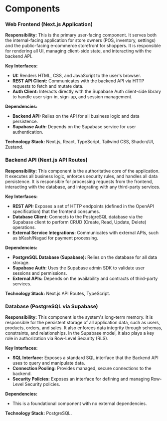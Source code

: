 # Components

### Web Frontend (Next.js Application)

**Responsibility:** This is the primary user-facing component. It serves both the internal-facing application for store owners (POS, inventory, settings) and the public-facing e-commerce storefront for shoppers. It is responsible for rendering all UI, managing client-side state, and interacting with the backend API.

**Key Interfaces:**
- **UI:** Renders HTML, CSS, and JavaScript to the user's browser.
- **REST API Client:** Communicates with the backend API via HTTP requests to fetch and mutate data.
- **Auth Client:** Interacts directly with the Supabase Auth client-side library to handle user sign-in, sign-up, and session management.

**Dependencies:**
- **Backend API:** Relies on the API for all business logic and data persistence.
- **Supabase Auth:** Depends on the Supabase service for user authentication.

**Technology Stack:** Next.js, React, TypeScript, Tailwind CSS, Shadcn/UI, Zustand.

### Backend API (Next.js API Routes)

**Responsibility:** This component is the authoritative core of the application. It executes all business logic, enforces security rules, and handles all data persistence. It is responsible for processing requests from the frontend, interacting with the database, and integrating with any third-party services.

**Key Interfaces:**
- **REST API:** Exposes a set of HTTP endpoints (defined in the OpenAPI specification) that the frontend consumes.
- **Database Client:** Connects to the PostgreSQL database via the Supabase client to perform CRUD (Create, Read, Update, Delete) operations.
- **External Service Integrations:** Communicates with external APIs, such as bKash/Nagad for payment processing.

**Dependencies:**
- **PostgreSQL Database (Supabase):** Relies on the database for all data storage.
- **Supabase Auth:** Uses the Supabase admin SDK to validate user sessions and permissions.
- **External APIs:** Depends on the availability and contracts of third-party services.

**Technology Stack:** Next.js API Routes, TypeScript.

### Database (PostgreSQL via Supabase)

**Responsibility:** This component is the system's long-term memory. It is responsible for the persistent storage of all application data, such as users, products, orders, and sales. It also enforces data integrity through schemas, constraints, and relationships. In the Supabase model, it also plays a key role in authorization via Row-Level Security (RLS).

**Key Interfaces:**
- **SQL Interface:** Exposes a standard SQL interface that the Backend API uses to query and manipulate data.
- **Connection Pooling:** Provides managed, secure connections to the backend.
- **Security Policies:** Exposes an interface for defining and managing Row-Level Security policies.

**Dependencies:**
- This is a foundational component with no external dependencies.

**Technology Stack:** PostgreSQL.
